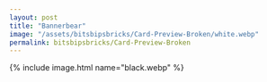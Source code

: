 ```yaml
---
layout: post
title: "Bannerbear"
image: "/assets/bitsbipsbricks/Card-Preview-Broken/white.webp"
permalink: bitsbipsbricks/Card-Preview-Broken
---
```


{% include image.html 
  name="black.webp" 
%}

